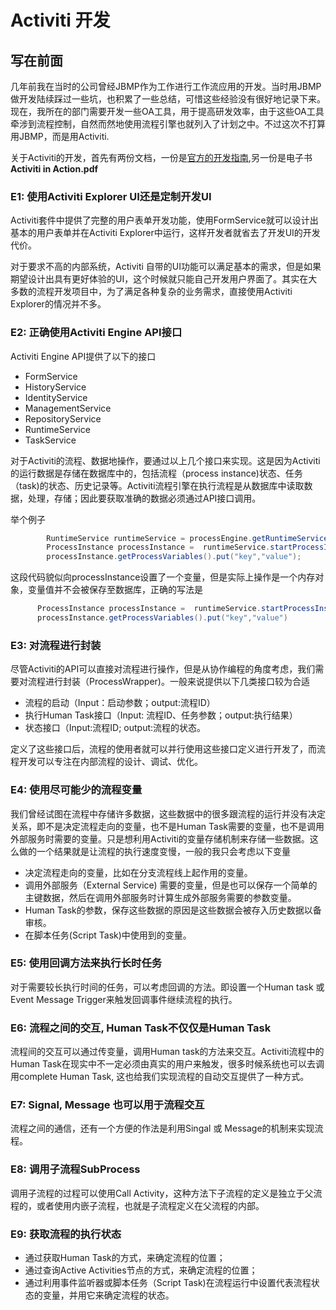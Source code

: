 # Activiti 开发 

## 写在前面

几年前我在当时的公司曾经JBMP作为工作进行工作流应用的开发。当时用JBMP做开发陆续踩过一些坑，也积累了一些总结，可惜这些经验没有很好地记录下来。现在，我所在的部门需要开发一些OA工具，用于提高研发效率，由于这些OA工具牵涉到流程控制，自然而然地使用流程引擎也就列入了计划之中。不过这次不打算用JBMP，而是用Activiti.



关于Activiti的开发，首先有两份文档，一份是[官方的开发指南](http://www.activiti.org/userguide/),另一份是电子书**Activiti in Action.pdf**



### E1: 使用Activiti Explorer UI还是定制开发UI

Activiti套件中提供了完整的用户表单开发功能，使用FormService就可以设计出基本的用户表单并在Activiti Explorer中运行，这样开发者就省去了开发UI的开发代价。

对于要求不高的内部系统，Activiti 自带的UI功能可以满足基本的需求，但是如果期望设计出具有更好体验的UI，这个时候就只能自己开发用户界面了。其实在大多数的流程开发项目中，为了满足各种复杂的业务需求，直接使用Activiti Explorer的情况并不多。



### E2: 正确使用Activiti Engine API接口

Activiti Engine API提供了以下的接口

- FormService 
- HistoryService
- IdentityService
- ManagementService
- RepositoryService
- RuntimeService
- TaskService

对于Activiti的流程、数据地操作，要通过以上几个接口来实现。这是因为Activiti的运行数据是存储在数据库中的，包括流程（process instance)状态、任务（task)的状态、历史记录等。Activiti流程引擎在执行流程是从数据库中读取数据，处理，存储；因此要获取准确的数据必须通过API接口调用。

举个例子

``` java
        RuntimeService runtimeService = processEngine.getRuntimeService();
        ProcessInstance processInstance =  runtimeService.startProcessInstanceById();
        processInstance.getProcessVariables().put("key","value");
```

这段代码貌似向processInstance设置了一个变量，但是实际上操作是一个内存对象，变量值并不会被保存至数据库，正确的写法是

``` java
      ProcessInstance processInstance =  runtimeService.startProcessInstanceById();
      processInstance.getProcessVariables().put("key","value")
```



### E3: 对流程进行封装

尽管Activiti的API可以直接对流程进行操作，但是从协作编程的角度考虑，我们需要对流程进行封装（ProcessWrapper)。一般来说提供以下几类接口较为合适

*  流程的启动（Input：启动参数；output:流程ID）
*  执行Human Task接口（Input: 流程ID、任务参数；output:执行结果）
*  状态接口（Input:流程ID; output:流程的状态。

定义了这些接口后，流程的使用者就可以并行使用这些接口定义进行开发了，而流程开发可以专注在内部流程的设计、调试、优化。



### E4: 使用尽可能少的流程变量

我们曾经试图在流程中存储许多数据，这些数据中的很多跟流程的运行并没有决定关系，即不是决定流程走向的变量，也不是Human Task需要的变量，也不是调用外部服务时需要的变量。只是想利用Activiti的变量存储机制来存储一些数据。这么做的一个结果就是让流程的执行速度变慢，一般的我只会考虑以下变量

* 决定流程走向的变量，比如在分支流程线上起作用的变量。
* 调用外部服务（External Service) 需要的变量，但是也可以保存一个简单的主键数据，然后在调用外部服务时计算生成外部服务需要的参数变量。
* Human Task的参数，保存这些数据的原因是这些数据会被存入历史数据以备审核。
* 在脚本任务(Script Task)中使用到的变量。



### E5: 使用回调方法来执行长时任务 

对于需要较长执行时间的任务，可以考虑回调的方法。即设置一个Human task 或 Event Message Trigger来触发回调事件继续流程的执行。



### E6: 流程之间的交互, Human Task不仅仅是Human Task

流程间的交互可以通过传变量，调用Human task的方法来交互。Activiti流程中的Human Task在现实中不一定必须由真实的用户来触发，很多时候系统也可以去调用complete Human Task, 这也给我们实现流程的自动交互提供了一种方式。



### E7: Signal, Message 也可以用于流程交互

流程之间的通信，还有一个方便的作法是利用Singal  或 Message的机制来实现流程。



### E8: 调用子流程SubProcess

调用子流程的过程可以使用Call Activity，这种方法下子流程的定义是独立于父流程的，或者使用内嵌子流程，也就是子流程定义在父流程的内部。



### E9: 获取流程的执行状态

* 通过获取Human Task的方式，来确定流程的位置；
* 通过查询Active Activities节点的方式，来确定流程的位置；
* 通过利用事件监听器或脚本任务（Script Task)在流程运行中设置代表流程状态的变量，并用它来确定流程的状态。



















##  